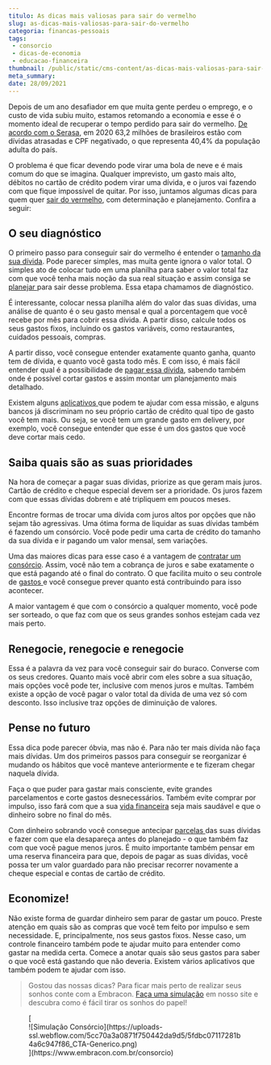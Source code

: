 ```yaml
---
titulo: As dicas mais valiosas para sair do vermelho
slug: as-dicas-mais-valiosas-para-sair-do-vermelho
categoria: financas-pessoais
tags:
 - consorcio
 - dicas-de-economia
 - educacao-financeira
thumbnail: /public/static/cms-content/as-dicas-mais-valiosas-para-sair-do-vermelho.jpg
meta_summary: 
date: 28/09/2021
---
```

Depois de um ano desafiador em que muita gente perdeu o emprego, e o custo de vida subiu muito, estamos retomando a economia e esse é o momento ideal de recuperar o tempo perdido para sair do vermelho. [De acordo com o Serasa](https://www.serasa.com.br/), em 2020 63,2 milhões de brasileiros estão com dívidas atrasadas e CPF negativado, o que representa 40,4% da população adulta do país.

O problema é que ficar devendo pode virar uma bola de neve e é mais comum do que se imagina. Qualquer imprevisto, um gasto mais alto, débitos no cartão de crédito podem virar uma dívida, e o juros vai fazendo com que fique impossível de quitar. Por isso, juntamos algumas dicas para quem quer [sair do vermelho](https://www.embracon.com.br/blog/como-sair-do-vermelho-em-2019), com determinação e planejamento. Confira a seguir:

O seu diagnóstico
-----------------

O primeiro passo para conseguir sair do vermelho é entender o [tamanho da sua dívida](https://www.embracon.com.br/blog/divida-de-cartao-de-credito-como-sair-dela-e-nao-entrar-mais). Pode parecer simples, mas muita gente ignora o valor total. O simples ato de colocar tudo em uma planilha para saber o valor total faz com que você tenha mais noção da sua real situação e assim consiga se [planejar ](https://www.embracon.com.br/blog/planejamento-financeiro-um-guia-para-as-financas-nao-sairem-de-controle)para sair desse problema. Essa etapa chamamos de diagnóstico.

É interessante, colocar nessa planilha além do valor das suas dívidas, uma análise de quanto é o seu gasto mensal e qual a porcentagem que você recebe por mês para cobrir essa dívida. A partir disso, calcule todos os seus gastos fixos, incluindo os gastos variáveis, como restaurantes, cuidados pessoais, compras.

A partir disso, você consegue entender exatamente quanto ganha, quanto tem de dívida, e quanto você gasta todo mês. E com isso, é mais fácil entender qual é a possibilidade de [pagar essa dívida](https://www.embracon.com.br/blog/saiba-o-que-fazer-para-limpar-o-nome), sabendo também onde é possível cortar gastos e assim montar um planejamento mais detalhado.

Existem alguns [aplicativos ](https://www.embracon.com.br/blog/4-aplicativos-de-financas-para-te-ajudar-a-economizar-mais-dinheiro)que podem te ajudar com essa missão, e alguns bancos já discriminam no seu próprio cartão de crédito qual tipo de gasto você tem mais. Ou seja, se você tem um grande gasto em delivery, por exemplo, você consegue entender que esse é um dos gastos que você deve cortar mais cedo.

Saiba quais são as suas prioridades 
------------------------------------

Na hora de começar a pagar suas dívidas, priorize as que geram mais juros. Cartão de crédito e cheque especial devem ser a prioridade. Os juros fazem com que essas dívidas dobrem e até tripliquem em poucos meses.

Encontre formas de trocar uma dívida com juros altos por opções que não sejam tão agressivas. Uma ótima forma de liquidar as suas dívidas também é fazendo um consórcio. Você pode pedir uma carta de crédito do tamanho da sua dívida e ir pagando um valor mensal, sem variações.

Uma das maiores dicas para esse caso é a vantagem de [contratar um consórcio](https://www.embracon.com.br/blog/como-e-por-que-usar-o-consorcio-para-quitar-um-financiamento). Assim, você não tem a cobrança de juros e sabe exatamente o que está pagando até o final do contrato. O que facilita muito o seu controle de [gastos ](https://www.embracon.com.br/blog/como-identificar-e-eliminar-gastos-desnecessarios)e você consegue prever quanto está contribuindo para isso acontecer.

A maior vantagem é que com o consórcio a qualquer momento, você pode ser sorteado, o que faz com que os seus grandes sonhos estejam cada vez mais perto.

Renegocie, renegocie e renegocie
--------------------------------

Essa é a palavra da vez para você conseguir sair do buraco. Converse com os seus credores. Quanto mais você abrir com eles sobre a sua situação, mais opções você pode ter, inclusive com menos juros e multas. Também existe a opção de você pagar o valor total da dívida de uma vez só com desconto. Isso inclusive traz opções de diminuição de valores.

Pense no futuro
---------------

Essa dica pode parecer óbvia, mas não é. Para não ter mais dívida não faça mais dívidas. Um dos primeiros passos para conseguir se reorganizar é mudando os hábitos que você manteve anteriormente e te fizeram chegar naquela dívida.

Faça o que puder para gastar mais consciente, evite grandes parcelamentos e corte gastos desnecessários. Também evite comprar por impulso, isso fará com que a sua [vida financeira](https://www.embracon.com.br/blog/5-dicas-para-conquistar-a-saude-financeira) seja mais saudável e que o dinheiro sobre no final do mês.

Com dinheiro sobrando você consegue antecipar [parcelas ](https://www.embracon.com.br/blog/saiba-quais-sao-os-pontos-positivos-e-negativos-de-pagar-a-vista-e-parcelado)das suas dívidas e fazer com que ela desapareça antes do planejado - o que também faz com que você pague menos juros. É muito importante também pensar em uma reserva financeira para que, depois de pagar as suas dívidas, você possa ter um valor guardado para não precisar recorrer novamente a cheque especial e contas de cartão de crédito.

Economize!
----------

Não existe forma de guardar dinheiro sem parar de gastar um pouco. Preste atenção em quais são as compras que você tem feito por impulso e sem necessidade. E, principalmente, nos seus gastos fixos. Nesse caso, um controle financeiro também pode te ajudar muito para entender como gastar na medida certa. Comece a anotar quais são seus gastos para saber o que você está gastando que não deveria. Existem vários aplicativos que também podem te ajudar com isso.

> Gostou das nossas dicas? Para ficar mais perto de realizar seus sonhos conte com a Embracon. [Faça uma simulação](https://www.embracon.com.br/consorcio) em nosso site e descubra como é fácil tirar os sonhos do papel!

<figure class="w-richtext-figure-type-image w-richtext-align-center">[<div>![Simulação Consórcio](https://uploads-ssl.webflow.com/5cc70a3a0871f750442da9d5/5fdbc07117281b4a6c947f86_CTA-Generico.png)</div>](https://www.embracon.com.br/consorcio)</figure>
